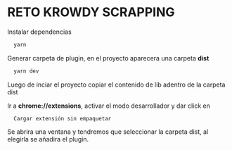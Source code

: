 # RETO KROWDY SCRAPPING


Instalar dependencias

```bash
  yarn
```

Generar carpeta de plugin, en el proyecto aparecera una carpeta **dist**

```bash 
  yarn dev
```

Luego de inciar el proyecto copiar el contenido de lib adentro de la carpeta dist

Ir a **chrome://extensions**, activar el modo desarrollador y dar click en
```
  Cargar extensión sin empaquetar
```
Se abrira una ventana y tendremos que seleccionar la carpeta dist, al elegirla se añadira el plugin.
